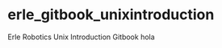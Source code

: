 erle_gitbook_unixintroduction
=============================

Erle Robotics Unix Introduction Gitbook
hola
